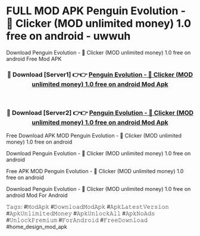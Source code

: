 # FULL MOD APK Penguin Evolution - &#128039; Clicker (MOD unlimited money) 1.0 free on android - uwwuh
Download Penguin Evolution - &#128039; Clicker (MOD unlimited money) 1.0 free on android Free Mod APK

<div align="center">
<h3>🔴 Download [Server1] 👉👉 <a href="https://apk-comot.site?title=Penguin_Evolution_-_&#128039;_Clicker_(MOD_unlimited_money)_1.0_free_on_android">Penguin Evolution - &#128039; Clicker (MOD unlimited money) 1.0 free on android Mod Apk</a></h3><br>

<h3>🔴 Download [Server2] 👉👉 <a href="https://apk-comot.site?title=Penguin_Evolution_-_&#128039;_Clicker_(MOD_unlimited_money)_1.0_free_on_android">Penguin Evolution - &#128039; Clicker (MOD unlimited money) 1.0 free on android Mod Apk</a></h3>
</div>


Free Download APK MOD Penguin Evolution - &#128039; Clicker (MOD unlimited money) 1.0 free on android

Download Penguin Evolution - &#128039; Clicker (MOD unlimited money) 1.0 free on android 

Free APK MOD Penguin Evolution - &#128039; Clicker (MOD unlimited money) 1.0 free on android 

Download Penguin Evolution - &#128039; Clicker (MOD unlimited money) 1.0 free on android Mod For Android

𝚃𝚊𝚐𝚜: #𝙼𝚘𝚍𝙰𝚙𝚔 #𝙳𝚘𝚠𝚗𝚕𝚘𝚊𝚍𝙼𝚘𝚍𝙰𝚙𝚔 #𝙰𝚙𝚔𝙻𝚊𝚝𝚎𝚜𝚝𝚅𝚎𝚛𝚜𝚒𝚘𝚗 #𝙰𝚙𝚔𝚄𝚗𝚕𝚒𝚖𝚒𝚝𝚎𝚍𝙼𝚘𝚗𝚎𝚢 #𝙰𝚙𝚔𝚄𝚗𝚕𝚘𝚌𝚔𝙰𝚕𝚕 #𝙰𝚙𝚔𝙽𝚘𝙰𝚍𝚜 #𝚄𝚗𝚕𝚘𝚌𝚔𝙿𝚛𝚎𝚖𝚒𝚞𝚖 #𝙵𝚘𝚛𝙰𝚗𝚍𝚛𝚘𝚒𝚍 #𝙵𝚛𝚎𝚎𝙳𝚘𝚠𝚗𝚕𝚘𝚊𝚍 #home_design_mod_apk